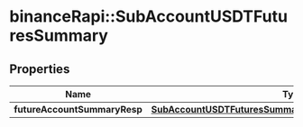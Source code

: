 # binanceRapi::SubAccountUSDTFuturesSummary


## Properties
Name | Type | Description | Notes
------------ | ------------- | ------------- | -------------
**futureAccountSummaryResp** | [**SubAccountUSDTFuturesSummaryFutureAccountSummaryResp**](subAccountUSDTFuturesSummary_futureAccountSummaryResp.md) |  | 


